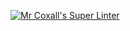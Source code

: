 [![Mr Coxall's Super Linter](https://github.com/ICS4U-Programming-TitwechW/Unit4-01-JavaBubbleSort/workflows/Mr%20Coxall's%20Super%20Linter/badge.svg)](https://github.com/ICS4U-Programming-TitwechW/Unit4-01-JavaBubbleSort/actions/)
